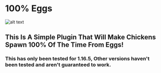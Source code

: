# 100% Eggs


![alt text](https://www.spigotmc.org/attachments/eggbanner-png.643035/)


## This Is A Simple Plugin That Will Make Chickens Spawn 100% Of The Time From Eggs!

### This has only been tested for 1.16.5, Other versions haven't been tested and aren't guaranteed to work.
